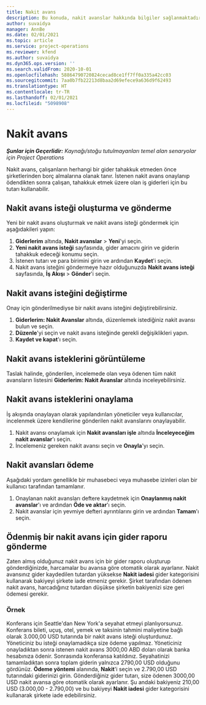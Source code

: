 ```yaml
---
title: Nakit avans
description: Bu konuda, nakit avanslar hakkında bilgiler sağlanmaktadır.
author: suvaidya
manager: AnnBe
ms.date: 02/01/2021
ms.topic: article
ms.service: project-operations
ms.reviewer: kfend
ms.author: suvaidya
ms.dyn365.ops.version: ''
ms.search.validFrom: 2020-10-01
ms.openlocfilehash: 58864790720824cecad8ce1ff7ff0a335a42cc03
ms.sourcegitcommit: 7aa0b7fb22213d8baa2d69efece9a636d9f62493
ms.translationtype: HT
ms.contentlocale: tr-TR
ms.lasthandoff: 02/01/2021
ms.locfileid: "5098908"
---
```

# <a name="cash-advance"></a>Nakit avans

_**Şunlar için Geçerlidir:** Kaynağı/stoğu tutulmayanları temel alan senaryolar için Project Operations_

Nakit avans, çalışanların herhangi bir gider tahakkuk etmeden önce şirketlerinden borç almalarına olanak tanır. İstenen nakit avans onaylanıp ödendikten sonra çalışan, tahakkuk etmek üzere olan iş giderleri için bu tutarı kullanabilir. 

## <a name="create-and-submit-a-cash-advance-request"></a>Nakit avans isteği oluşturma ve gönderme
Yeni bir nakit avans oluşturmak ve nakit avans isteği göndermek için aşağıdakileri yapın: 

1. **Giderlerim** altında, **Nakit avanslar** > **Yeni**'yi seçin. 
2. **Yeni nakit avans isteği** sayfasında, gider amacını girin ve giderin tahakkuk edeceği konumu seçin.
3. İstenen tutarı ve para birimini girin ve ardından **Kaydet**'i seçin. 
4. Nakit avans isteğini göndermeye hazır olduğunuzda **Nakit avans isteği** sayfasında, **İş Akışı** > **Gönder**'i seçin.

## <a name="modify-a-cash-advance-request"></a>Nakit avans isteğini değiştirme

Onay için gönderilmediyse bir nakit avans isteğini değiştirebilirsiniz.

1. **Giderlerim: Nakit Avanslar** altında, düzenlemek istediğiniz nakit avansı bulun ve seçin.
2. **Düzenle**'yi seçin ve nakit avans isteğinde gerekli değişiklikleri yapın. 
3. **Kaydet ve kapat**'ı seçin.


## <a name="view-cash-advance-requests"></a>Nakit avans isteklerini görüntüleme
Taslak halinde, gönderilen, incelemede olan veya ödenen tüm nakit avansların listesini **Giderlerim: Nakit Avanslar** altında inceleyebilirsiniz. 

## <a name="approve-cash-advance-requests"></a>Nakit avans isteklerini onaylama

İş akışında onaylayan olarak yapılandırılan yöneticiler veya kullanıcılar, incelenmek üzere kendilerine gönderilen nakit avanslarını onaylayabilir. 

1. Nakit avansı onaylamak için **Nakit avansları işle** altında **İnceleyeceğim nakit avanslar**'ı seçin.
2. İncelemeniz gereken nakit avansı seçin ve **Onayla**'yı seçin.  

## <a name="pay-cash-advances"></a>Nakit avansları ödeme 
Aşağıdaki yordam genellikle bir muhasebeci veya muhasebe izinleri olan bir kullanıcı tarafından tamamlanır.

1. Onaylanan nakit avansları deftere kaydetmek için **Onaylanmış nakit avanslar**'ı ve ardından **Öde ve aktar**'ı seçin.  
2. Nakit avanslar için yevmiye defteri ayrıntılarını girin ve ardından **Tamam**'ı seçin. 

## <a name="submit-an-expense-report-against-a-paid-cash-advance"></a>Ödenmiş bir nakit avans için gider raporu gönderme 

Zaten almış olduğunuz nakit avans için bir gider raporu oluşturup gönderdiğinizde, harcamalar bu avansa göre otomatik olarak ayarlanır. Nakit avansınız gider kaydedilen tutardan yüksekse **Nakit iadesi** gider kategorisini kullanarak bakiyeyi şirkete iade etmeniz gerekir. Şirket tarafından ödenen nakit avans, harcadığınız tutardan düşükse şirketin bakiyenizi size geri ödemesi gerekir. 

### <a name="example"></a>Örnek
Konferans için Seattle'dan New York'a seyahat etmeyi planlıyorsunuz. Konferans bileti, uçuş, otel, yemek ve taksinin tahmini maliyetine bağlı olarak 3.000,00 USD tutarında bir nakit avans isteği oluşturdunuz. Yöneticiniz bu isteği onaylamadıkça size ödeme yapılmaz. Yöneticiniz onayladıktan sonra istenen nakit avans 3000,00 ABD doları olarak banka hesabınıza ödenir. Sonrasında konferansa katıldınız. Seyahatinizi tamamladıktan sonra toplam giderin yalnızca 2790,00 USD olduğunu gördünüz. **Ödeme yöntemi** alanında, **Nakit**'i seçin ve 2.790,00 USD tutarındaki giderinizi girin. Gönderdiğiniz gider tutarı, size ödenen 3000,00 USD nakit avansa göre otomatik olarak ayarlanır. Şu andaki bakiyeniz 210,00 USD (3.000,00 - 2.790,00) ve bu bakiyeyi **Nakit iadesi** gider kategorisini kullanarak şirkete iade edebilirsiniz.

